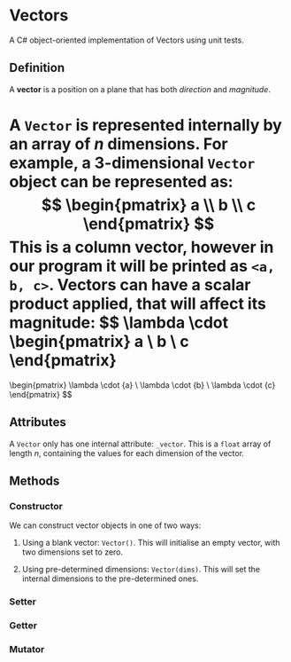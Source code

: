 # Vectors
A C# object-oriented implementation of Vectors using unit tests.

## Definition

A **vector** is a position on a plane that has both *direction* and *magnitude*.

A `Vector` is represented internally by an array of $n$ dimensions. For example, a 3-dimensional `Vector` object can be represented as:
$$
\begin{pmatrix}
a \\ b \\ c
\end{pmatrix}
$$
This is a column vector, however in our program it will be printed as `<a, b, c>`. Vectors can have a scalar product applied, that will affect its magnitude:
$$
\lambda \cdot \begin{pmatrix}
a \\ b \\ c
\end{pmatrix}
= 
\begin{pmatrix}
\lambda \cdot {a} \\ \lambda \cdot {b} \\ \lambda \cdot {c}
\end{pmatrix}
$$

## Attributes
A `Vector` only has one internal attribute: `_vector`. This is a `float` array of length $n$, containing the values for each dimension of the vector.

## Methods

### Constructor
We can construct vector objects in one of two ways:

1. Using a blank vector: `Vector()`. This will initialise an empty vector, with two dimensions set to zero.

2. Using pre-determined dimensions: `Vector(dims)`. This will set the internal dimensions to the pre-determined ones.



### Setter

### Getter

### Mutator
